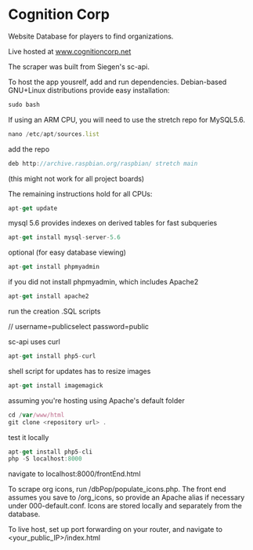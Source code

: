 # Cognition Corp

Website Database for players to find organizations.

Live hosted at www.cognitioncorp.net

The scraper was built from Siegen's sc-api.

To host the app yousrelf, add and run dependencies. Debian-based GNU+Linux distributions provide easy installation:

``` javascript
sudo bash
```
If using an ARM CPU, you will need to use the stretch repo for MySQL5.6.
```javascript
nano /etc/apt/sources.list
```
add the repo
``` javascript
deb http://archive.raspbian.org/raspbian/ stretch main
```
(this might not work for all project boards)

The remaining instructions hold for all CPUs:
```javascript
apt-get update
```

mysql 5.6 provides indexes on derived tables for fast subqueries
```javascript
apt-get install mysql-server-5.6
```

optional (for easy database viewing)
```javascript
apt-get install phpmyadmin
```

if you did not install phpmyadmin, which includes Apache2
```javascript
apt-get install apache2
```

run the creation .SQL scripts

// username=publicselect password=public

sc-api uses curl
```javascript
apt-get install php5-curl
```

shell script for updates has to resize images
```javascript
apt-get install imagemagick
```

assuming you're hosting using Apache's default folder
```javascript
cd /var/www/html
git clone <repository url> .
```

test it locally
```javascript
apt-get install php5-cli
php -S localhost:8000
```

navigate to localhost:8000/frontEnd.html

To scrape org icons, run /dbPop/populate_icons.php. The front end assumes you save to /org_icons, so provide an Apache alias if necessary under 000-default.conf. Icons are stored locally and separately from the database.

To live host, set up port forwarding on your router, and navigate to <your_public_IP>/index.html

